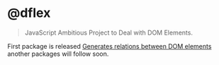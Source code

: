 # @dflex

> JavaScript Ambitious Project to Deal with DOM Elements.

First package is released [Generates relations between DOM elements](https://github.com/jalal246/dflex/tree/master/packages/dom-gen) another packages will follow soon.
